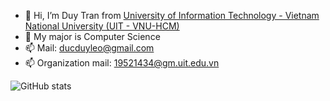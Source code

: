 - 👋 Hi, I’m Duy Tran from [University of Information Technology - Vietnam National University (UIT - VNU-HCM)](https://en.uit.edu.vn/overview-vnuhcm-university-information-technology)
- 👀 My major is Computer Science
- 📫 Mail: ducduyleo@gmail.com
- 📫 Organization mail: 19521434@gm.uit.edu.vn

![GitHub stats](https://github-readme-stats.vercel.app/api?username=hdduytran&show_icons=true&count_private=true)  


<!---
ducduy2k/ducduy2k is a ✨ special ✨ repository because its `README.md` (this file) appears on your GitHub profile.
You can click the Preview link to take a look at your changes.
--->
